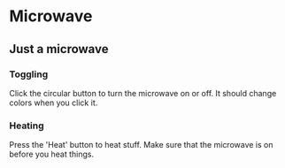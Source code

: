 <h1>Microwave</h1>
<h2>Just a microwave</h2>

<!-- Toggling -->
<div>
 <h3>Toggling</h3>
 <p>Click the circular button to turn the microwave on or off. It should change colors when you click it.</p>
</div>

<!-- Heating -->
<div>
 <h3>Heating</h3>
 <p>Press the 'Heat' button to heat stuff. Make sure that the microwave is on before you heat things.</p>
</div>
